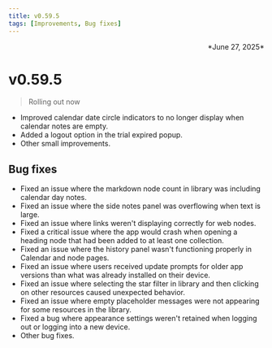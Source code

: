 ```yaml
---
title: v0.59.5
tags: [Improvements, Bug fixes]
---
```

<div align="right">*June 27, 2025*</div>

# v0.59.5
> Rolling out now


- Improved calendar date circle indicators to no longer display when calendar notes are empty.
- Added a logout option in the trial expired popup.
- Other small improvements.


## Bug fixes
- Fixed an issue where the markdown node count in library was including calendar day notes.
- Fixed an issue where the side notes panel was overflowing when text is large.
- Fixed an issue where links weren't displaying correctly for web nodes.
- Fixed a critical issue where the app would crash when opening a heading node that had been added to at least one collection.
- Fixed an issue where the history panel wasn't functioning properly in Calendar and node pages.
- Fixed an issue where users received update prompts for older app versions than what was already installed on their device.
- Fixed an issue where selecting the star filter in library and then clicking on other resources caused unexpected behavior.
- Fixed an issue where empty placeholder messages were not appearing for some resources in the library.
- Fixed a bug where appearance settings weren't retained when logging out or logging into a new device.
- Other bug fixes.